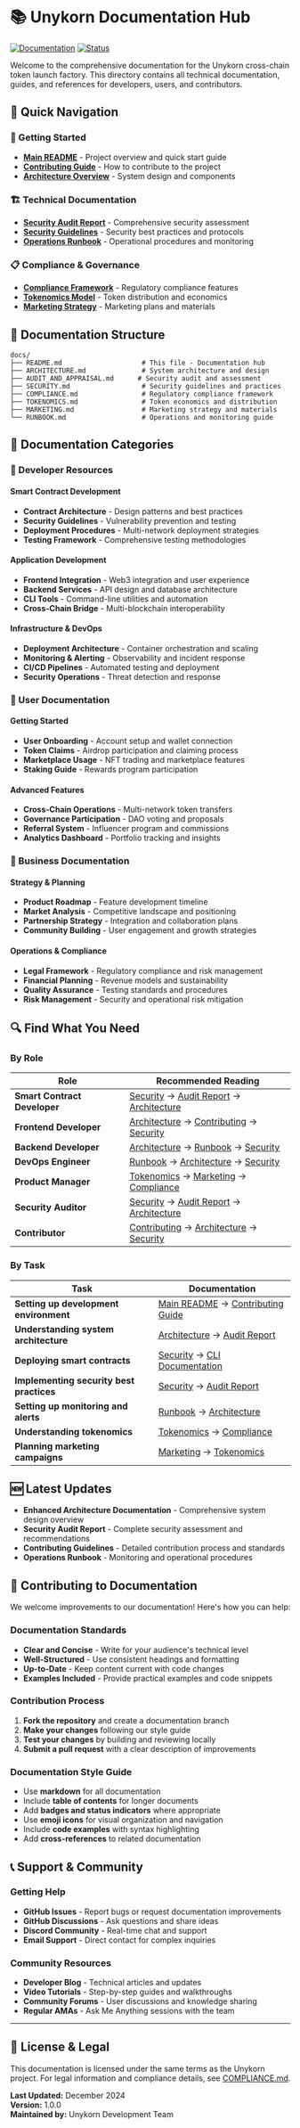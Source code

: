 # 📚 Unykorn Documentation Hub

[![Documentation](https://img.shields.io/badge/Documentation-Complete-green)](https://github.com/kevanbtc/unykorn)
[![Status](https://img.shields.io/badge/Status-Active%20Development-blue)](../README.md)

Welcome to the comprehensive documentation for the Unykorn cross-chain token launch factory. This directory contains all technical documentation, guides, and references for developers, users, and contributors.

## 📖 Quick Navigation

### 🚀 Getting Started
- [**Main README**](../README.md) - Project overview and quick start guide
- [**Contributing Guide**](../CONTRIBUTING.md) - How to contribute to the project
- [**Architecture Overview**](ARCHITECTURE.md) - System design and components

### 🏗️ Technical Documentation
- [**Security Audit Report**](AUDIT_AND_APPRAISAL.md) - Comprehensive security assessment
- [**Security Guidelines**](SECURITY.md) - Security best practices and protocols
- [**Operations Runbook**](RUNBOOK.md) - Operational procedures and monitoring

### 📋 Compliance & Governance
- [**Compliance Framework**](COMPLIANCE.md) - Regulatory compliance features
- [**Tokenomics Model**](TOKENOMICS.md) - Token distribution and economics
- [**Marketing Strategy**](MARKETING.md) - Marketing plans and materials

## 📁 Documentation Structure

```
docs/
├── README.md                    # This file - Documentation hub
├── ARCHITECTURE.md              # System architecture and design
├── AUDIT_AND_APPRAISAL.md      # Security audit and assessment
├── SECURITY.md                  # Security guidelines and practices
├── COMPLIANCE.md                # Regulatory compliance framework
├── TOKENOMICS.md                # Token economics and distribution
├── MARKETING.md                 # Marketing strategy and materials
└── RUNBOOK.md                   # Operations and monitoring guide
```

## 🎯 Documentation Categories

### 🔧 Developer Resources

#### Smart Contract Development
- **Contract Architecture** - Design patterns and best practices
- **Security Guidelines** - Vulnerability prevention and testing
- **Deployment Procedures** - Multi-network deployment strategies
- **Testing Framework** - Comprehensive testing methodologies

#### Application Development
- **Frontend Integration** - Web3 integration and user experience
- **Backend Services** - API design and database architecture
- **CLI Tools** - Command-line utilities and automation
- **Cross-Chain Bridge** - Multi-blockchain interoperability

#### Infrastructure & DevOps
- **Deployment Architecture** - Container orchestration and scaling
- **Monitoring & Alerting** - Observability and incident response
- **CI/CD Pipelines** - Automated testing and deployment
- **Security Operations** - Threat detection and response

### 👥 User Documentation

#### Getting Started
- **User Onboarding** - Account setup and wallet connection
- **Token Claims** - Airdrop participation and claiming process
- **Marketplace Usage** - NFT trading and marketplace features
- **Staking Guide** - Rewards program participation

#### Advanced Features
- **Cross-Chain Operations** - Multi-network token transfers
- **Governance Participation** - DAO voting and proposals
- **Referral System** - Influencer program and commissions
- **Analytics Dashboard** - Portfolio tracking and insights

### 🏢 Business Documentation

#### Strategy & Planning
- **Product Roadmap** - Feature development timeline
- **Market Analysis** - Competitive landscape and positioning
- **Partnership Strategy** - Integration and collaboration plans
- **Community Building** - User engagement and growth strategies

#### Operations & Compliance
- **Legal Framework** - Regulatory compliance and risk management
- **Financial Planning** - Revenue models and sustainability
- **Quality Assurance** - Testing standards and procedures
- **Risk Management** - Security and operational risk mitigation

## 🔍 Find What You Need

### By Role

| Role | Recommended Reading |
|------|-------------------|
| **Smart Contract Developer** | [Security](SECURITY.md) → [Audit Report](AUDIT_AND_APPRAISAL.md) → [Architecture](ARCHITECTURE.md) |
| **Frontend Developer** | [Architecture](ARCHITECTURE.md) → [Contributing](../CONTRIBUTING.md) → [Security](SECURITY.md) |
| **Backend Developer** | [Architecture](ARCHITECTURE.md) → [Runbook](RUNBOOK.md) → [Security](SECURITY.md) |
| **DevOps Engineer** | [Runbook](RUNBOOK.md) → [Architecture](ARCHITECTURE.md) → [Security](SECURITY.md) |
| **Product Manager** | [Tokenomics](TOKENOMICS.md) → [Marketing](MARKETING.md) → [Compliance](COMPLIANCE.md) |
| **Security Auditor** | [Security](SECURITY.md) → [Audit Report](AUDIT_AND_APPRAISAL.md) → [Architecture](ARCHITECTURE.md) |
| **Contributor** | [Contributing](../CONTRIBUTING.md) → [Architecture](ARCHITECTURE.md) → [Security](SECURITY.md) |

### By Task

| Task | Documentation |
|------|--------------|
| **Setting up development environment** | [Main README](../README.md) → [Contributing Guide](../CONTRIBUTING.md) |
| **Understanding system architecture** | [Architecture](ARCHITECTURE.md) → [Audit Report](AUDIT_AND_APPRAISAL.md) |
| **Deploying smart contracts** | [Security](SECURITY.md) → [CLI Documentation](../cli/README.md) |
| **Implementing security best practices** | [Security](SECURITY.md) → [Audit Report](AUDIT_AND_APPRAISAL.md) |
| **Setting up monitoring and alerts** | [Runbook](RUNBOOK.md) → [Architecture](ARCHITECTURE.md) |
| **Understanding tokenomics** | [Tokenomics](TOKENOMICS.md) → [Compliance](COMPLIANCE.md) |
| **Planning marketing campaigns** | [Marketing](MARKETING.md) → [Tokenomics](TOKENOMICS.md) |

## 🆕 Latest Updates

- **Enhanced Architecture Documentation** - Comprehensive system design overview
- **Security Audit Report** - Complete security assessment and recommendations
- **Contributing Guidelines** - Detailed contribution process and standards
- **Operations Runbook** - Monitoring and operational procedures

## 🤝 Contributing to Documentation

We welcome improvements to our documentation! Here's how you can help:

### Documentation Standards
- **Clear and Concise** - Write for your audience's technical level
- **Well-Structured** - Use consistent headings and formatting
- **Up-to-Date** - Keep content current with code changes
- **Examples Included** - Provide practical examples and code snippets

### Contribution Process
1. **Fork the repository** and create a documentation branch
2. **Make your changes** following our style guide
3. **Test your changes** by building and reviewing locally
4. **Submit a pull request** with a clear description of improvements

### Documentation Style Guide
- Use **markdown** for all documentation
- Include **table of contents** for longer documents
- Add **badges and status indicators** where appropriate
- Use **emoji icons** for visual organization and navigation
- Include **code examples** with syntax highlighting
- Add **cross-references** to related documentation

## 📞 Support & Community

### Getting Help
- **GitHub Issues** - Report bugs or request documentation improvements
- **GitHub Discussions** - Ask questions and share ideas
- **Discord Community** - Real-time chat and support
- **Email Support** - Direct contact for complex inquiries

### Community Resources
- **Developer Blog** - Technical articles and updates
- **Video Tutorials** - Step-by-step guides and walkthroughs
- **Community Forums** - User discussions and knowledge sharing
- **Regular AMAs** - Ask Me Anything sessions with the team

---

## 📄 License & Legal

This documentation is licensed under the same terms as the Unykorn project. For legal information and compliance details, see [COMPLIANCE.md](COMPLIANCE.md).

**Last Updated:** December 2024  
**Version:** 1.0.0  
**Maintained by:** Unykorn Development Team
